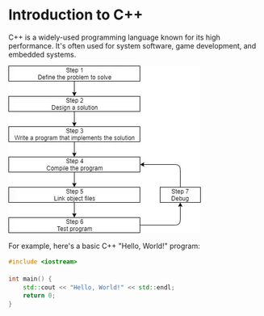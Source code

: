  # Introduction to C++

C++ is a widely-used programming language known for its high performance. It's often used for system software, game development, and embedded systems.

![development image](./images/1.jpg)

For example, here's a basic C++ "Hello, World!" program:

```cpp
#include <iostream>

int main() {
    std::cout << "Hello, World!" << std::endl;
    return 0;
}
```


